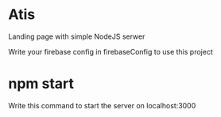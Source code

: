 # Atis
Landing page with simple NodeJS serwer

Write your firebase config in firebaseConfig to use this project

# npm start

Write this command to start the server on localhost:3000

